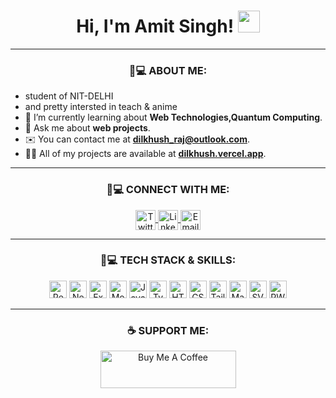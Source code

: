 <h1 align="center">Hi, I'm Amit Singh! <img src="https://media.giphy.com/media/hvRJCLFzcasrR4ia7z/giphy.gif" width="35"></h1>

<hr>

<h3 align="center">👨💻 ABOUT ME:</h3>

<!-- About Me Section -->
<p align="center">
  <ul>
    <li>student of NIT-DELHI</li>
    <li>and pretty intersted in teach & anime</li>
    <li>🌱 I’m currently learning about <b>Web Technologies,Quantum Computing</b>.</li>
    <li>💬 Ask me about <b>web projects</b>.</li>
    <li>✉️ You can contact me at <a href="mailto:dilkhush_raj@outlook.com"><b>dilkhush_raj@outlook.com</b></a>.</li>
    <li>👨‍💻 All of my projects are available at <a href="https://dilkhush.vercel.app"><b>dilkhush.vercel.app</b></a>.</li>
  </ul>
</p>

<hr>

<h3 align="center">👨💻 CONNECT WITH ME:</h3>

<!-- Connect with Me Section -->
<p align="center">
  <a href="https://x.com/dilkhush_codes">
    <img align="center" src="https://img.shields.io/badge/Twitter-000000.svg?logo=x&logoColor=white" width="32px" alt="Twitter" />
  </a>
  <a href="https://linkedin.com/in/dilkhush-raj">
    <img align="center" src="https://img.shields.io/badge/LinkedIn-0077b7.svg?logo=linkedin&logoColor=white" width="32px" alt="LinkedIn" />
  </a>
  <a href="mailto:dilkhush_raj@outlook.com">
    <img align="center" src="https://img.shields.io/badge/Email-c14438.svg?logo=gmail&logoColor=white" width="32px" alt="Email" />
  </a>
</p>

<hr>

<h3 align="center">👨💻 TECH STACK & SKILLS:</h3>

<!-- Tech Stack Section -->
<p align="center">
  <img src="https://img.shields.io/badge/React-20232a.svg?logo=react&logoColor=%2361DAFB" style="height: 28px;" alt="React" />
  <img src="https://img.shields.io/badge/Next.js-111123.svg?logo=next.js&logoColor=white" style="height: 28px;" alt="Next.js" />
  <img src="https://img.shields.io/badge/Express.js-404d59.svg?logo=express&logoColor=white" style="height: 28px;" alt="Express.js" />
  <img src="https://img.shields.io/badge/MongoDB-00684a.svg?logo=mongodb&logoColor=00ed64" style="height: 28px;" alt="MongoDB" />
  <img src="https://img.shields.io/badge/JavaScript-20232a.svg?logo=javascript&logoColor=F7DF1E" style="height: 28px;" alt="JavaScript" />
  <img src="https://img.shields.io/badge/TypeScript-007ACC.svg?logo=typescript&logoColor=white" style="height: 28px;" alt="TypeScript" />
  <img src="https://img.shields.io/badge/HTML-E34F26.svg?logo=html5&logoColor=white" style="height: 28px;" alt="HTML" />
  <img src="https://img.shields.io/badge/CSS-1572B6.svg?logo=css3&logoColor=white" style="height: 28px;" alt="CSS" />
  <img src="https://img.shields.io/badge/TailwindCSS-0f1419.svg?logo=tailwindcss&logoColor=00acc1" style="height: 28px;" alt="TailwindCSS" />
  <img src="https://img.shields.io/badge/Markdown-000000.svg?logo=markdown&logoColor=white" style="height: 28px;" alt="Markdown" />
  <img src="https://img.shields.io/badge/SVG%2BXML-e0982c.svg?logo=svg&logoColor=white" style="height: 28px;" alt="SVG+XML" />
  <img src="https://img.shields.io/badge/PWA-5a0ec8.svg?logo=pwa&logoColor=00a9ff" style="height: 28px;" alt="PWA" />
</p>

<hr>

<h3 align="center">☕ SUPPORT ME:</h3>

<!-- Support Me Section -->
<p align="center">
  <a href="https://www.buymeacoffee.com/AmitSingh" target="_blank">
    <img src="https://cdn.buymeacoffee.com/buttons/v2/default-yellow.png" alt="Buy Me A Coffee" style="height: 60px !important;width: 217px !important;">
  </a>
</p>
